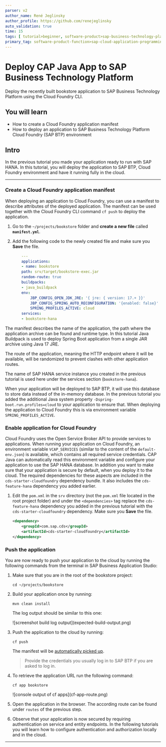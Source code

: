 ```yaml
---
parser: v2
author_name: René Jeglinsky
author_profile: https://github.com/renejeglinsky
auto_validation: true
time: 15
tags: [ tutorial>beginner, software-product>sap-business-technology-platform, programming-tool>java, software-product>sap-business-application-studio]
primary_tag: software-product-function>sap-cloud-application-programming-model
---
```


# Deploy CAP Java App to SAP Business Technology Platform
<!-- description --> Deploy the recently built bookstore application to SAP Business Technology Platform using the Cloud Foundry CLI.

## You will learn
  - How to create a Cloud Foundry application manifest
  - How to deploy an application to SAP Business Technology Platform Cloud Foundry (SAP BTP) environment

## Intro
In the previous tutorial you made your application ready to run with SAP HANA. In this tutorial, you will deploy the application to SAP BTP, Cloud Foundry environment and have it running fully in the cloud.

---

### Create a Cloud Foundry application manifest


When deploying an application to Cloud Foundry, you can use a manifest to describe attributes of the deployed application. The manifest can be used together with the Cloud Foundry CLI command `cf push` to deploy the application.

1. Go to the `~/projects/bookstore` folder and **create a new file** called **`manifest.yml`**.

2. Add the following code to the newly created file and make sure you **Save** the file.

    ```YAML
        ---
        applications:
        - name: bookstore
        path: srv/target/bookstore-exec.jar
        random-route: true
        buildpacks:
        - java_buildpack
        env: 
            JBP_CONFIG_OPEN_JDK_JRE: '{ jre: { version: 17.+ }}'
            JBP_CONFIG_SPRING_AUTO_RECONFIGURATION: '{enabled: false}'
            SPRING_PROFILES_ACTIVE: cloud
        services:
        - bookstore-hana
    ```

The manifest describes the name of the application, the path where the application archive can be found and runtime type. In this tutorial Java Buildpack is used to deploy Spring Boot application from a single JAR archive using Java 17 JRE.

The route of the application, meaning the HTTP endpoint where it will be available, will be randomized to prevent clashes with other application routes.

The name of SAP HANA service instance you created in the previous tutorial is used here under the services section (`bookstore-hana`).

When your application will be deployed to SAP BTP, it will use this database to store data instead of the in-memory database. In the previous tutorial you added the additional Java system property `-Dspring-boot.run.profiles=cloud` to your application to ensure that. When deploying the application to Cloud Foundry this is via environment variable `SPRING_PROFILES_ACTIVE`.


### Enable application for Cloud Foundry


Cloud Foundry uses the Open Service Broker API to provide services to applications. When running your application on Cloud Foundry, an environment variable `VCAP_SERVICES` (similar to the content of the `default-env.json`) is available, which contains all required service credentials. CAP Java can automatically read this environment variable and configure your application to use the SAP HANA database. In addition you want to make sure that your application is secure by default, when you deploy it to the cloud. The required dependencies for these aspects are included in the `cds-starter-cloudfoundry` dependency bundle. It also includes the `cds-feature-hana` dependency you added earlier.

1. Edit the `pom.xml` in the `srv` directory (not the `pom.xml` file located in the root project folder) and under the `<dependencies>` tag replace the `cds-feature-hana` dependency you added in the previous tutorial with the `cds-starter-cloudfoundry` dependency. Make sure you **Save** the file.

    ```xml
    <dependency>
        <groupId>com.sap.cds</groupId>
        <artifactId>cds-starter-cloudfoundry</artifactId>
    </dependency>
    ```




### Push the application


You are now ready to push your application to the cloud by running the following commands from the terminal in SAP Business Application Studio:

1. Make sure that you are in the root of the bookstore project:

    ```Shell/Bash
    cd ~/projects/bookstore
    ```

2. Build your application once by running:

    ```Shell/Bash
    mvn clean install
    ```

    The log output should be similar to this one:

    <!-- border -->![screenshot build log output](expected-build-output.png)

3. Push the application to the cloud by running:

    ```Shell/Bash
    cf push
    ```

     The manifest will be [automatically picked up](https://cli.cloudfoundry.org/en-US/cf/push.html).


    > Provide the credentials you usually log in to SAP BTP if you are asked to log in.

4. To retrieve the application URL run the following command:

    ```Shell/Bash
    cf app bookstore
    ```

    <!-- border -->![console output of cf apps](cf-app-route.png)


5. Open the application in the browser. The according route can be found under `routes` of the previous step.

6. Observe that your application is now secured by requiring authentication on service and entity endpoints. In the following tutorials you will learn how to configure authentication and authorization locally and in the cloud.

---
